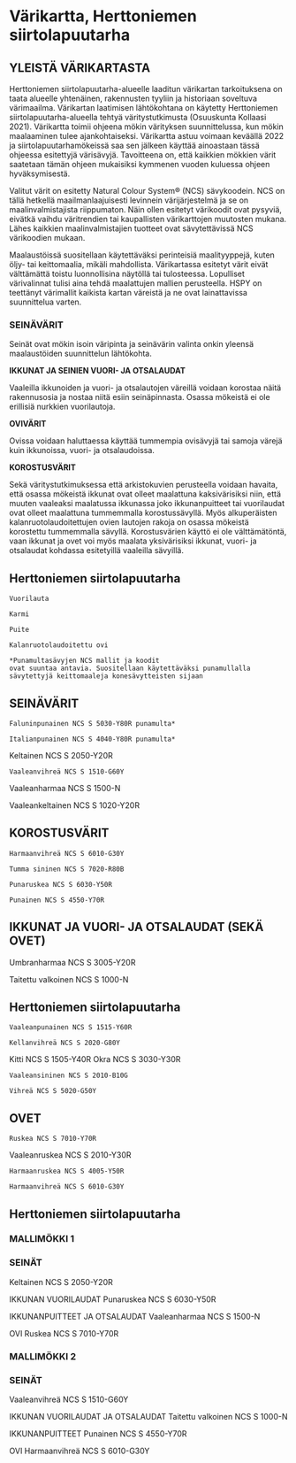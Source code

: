 # Värikartta, Herttoniemen siirtolapuutarha

## YLEISTÄ VÄRIKARTASTA

Herttoniemen siirtolapuutarha-alueelle laaditun värikartan tarkoituksena on taata alueelle yhtenäinen, rakennusten tyyliin ja historiaan
soveltuva värimaailma. Värikartan laatimisen lähtökohtana on käytetty
Herttoniemen siirtolapuutarha-alueella tehtyä väritystutkimusta (Osuuskunta Kollaasi 2021). Värikartta toimii ohjeena mökin värityksen suunnittelussa, kun mökin maalaaminen tulee ajankohtaiseksi. Värikartta astuu
voimaan keväällä 2022 ja siirtolapuutarhamökeissä saa sen jälkeen
käyttää ainoastaan tässä ohjeessa esitettyjä värisävyjä. Tavoitteena
on, että kaikkien mökkien värit saatetaan tämän ohjeen mukaisiksi
kymmenen vuoden kuluessa ohjeen hyväksymisestä.

Valitut värit on esitetty Natural Colour System® (NCS) sävykoodein.
NCS on tällä hetkellä maailmanlaajuisesti levinnein värijärjestelmä ja
se on maalinvalmistajista riippumaton. Näin ollen esitetyt värikoodit
ovat pysyviä, eivätkä vaihdu väritrendien tai kaupallisten värikarttojen
muutosten mukana. Lähes kaikkien maalinvalmistajien tuotteet ovat
sävytettävissä NCS värikoodien mukaan.

Maalaustöissä suositellaan käytettäväksi perinteisiä maalityyppejä,
kuten öljy- tai keittomaalia, mikäli mahdollista. Värikartassa esitetyt värit
eivät välttämättä toistu luonnollisina näytöllä tai tulosteessa. Lopulliset
värivalinnat tulisi aina tehdä maalattujen mallien perusteella. HSPY
on teettänyt värimallit kaikista kartan väreistä ja ne ovat lainattavissa
suunnittelua varten.

### SEINÄVÄRIT

Seinät ovat mökin isoin väripinta ja seinävärin valinta onkin yleensä
maalaustöiden suunnittelun lähtökohta.

**IKKUNAT JA SEINIEN VUORI- JA OTSALAUDAT**

Vaaleilla ikkunoiden ja vuori- ja otsalautojen väreillä voidaan korostaa
näitä rakennusosia ja nostaa niitä esiin seinäpinnasta. Osassa mökeistä
ei ole erillisiä nurkkien vuorilautoja.

**OVIVÄRIT**

Ovissa voidaan haluttaessa käyttää tummempia ovisävyjä tai samoja
värejä kuin ikkunoissa, vuori- ja otsalaudoissa.

**KOROSTUSVÄRIT**

Sekä väritystutkimuksessa että arkistokuvien perusteella voidaan havaita, että osassa mökeistä ikkunat ovat olleet maalattuna kaksivärisiksi
niin, että muuten vaaleaksi maalatussa ikkunassa joko ikkunanpuitteet tai vuorilaudat ovat olleet maalattuna tummemmalla korostussävyllä.
Myös alkuperäisten kalanruotolaudoitettujen ovien lautojen rakoja on osassa mökeistä korostettu tummemmalla sävyllä. Korostusvärien käyttö ei ole välttämätöntä, vaan ikkunat ja ovet voi myös maalata yksivärisiksi ikkunat, vuori- ja otsalaudat kohdassa esitetyillä vaaleilla sävyillä.

## Herttoniemen siirtolapuutarha

```
Vuorilauta
```
```
Karmi
```
```
Puite
```
```
Kalanruotolaudoitettu ovi
```

```
*Punamultasävyjen NCS mallit ja koodit
ovat suuntaa antavia. Suositellaan käytettäväksi punamullalla sävytettyjä keittomaaleja konesävytteisten sijaan
```
## SEINÄVÄRIT

```
Faluninpunainen NCS S 5030-Y80R punamulta*
```
```
Italianpunainen NCS S 4040-Y80R punamulta*
```
Keltainen NCS S 2050-Y20R

```
Vaaleanvihreä NCS S 1510-G60Y
```
Vaaleanharmaa NCS S 1500-N

Vaaleankeltainen NCS S 1020-Y20R

## KOROSTUSVÄRIT

```
Harmaanvihreä NCS S 6010-G30Y
```
```
Tumma sininen NCS S 7020-R80B
```
```
Punaruskea NCS S 6030-Y50R
```
```
Punainen NCS S 4550-Y70R
```
## IKKUNAT JA VUORI- JA OTSALAUDAT (SEKÄ OVET)

Umbranharmaa NCS S 3005-Y20R

Taitettu valkoinen NCS S 1000-N

## Herttoniemen siirtolapuutarha

```
Vaaleanpunainen NCS S 1515-Y60R
```
```
Kellanvihreä NCS S 2020-G80Y
```
Kitti NCS S 1505-Y40R Okra NCS S 3030-Y30R

```
Vaaleansininen NCS S 2010-B10G
```
```
Vihreä NCS S 5020-G50Y
```
## OVET

```
Ruskea NCS S 7010-Y70R
```
Vaaleanruskea NCS S 2010-Y30R

```
Harmaanruskea NCS S 4005-Y50R
```
```
Harmaanvihreä NCS S 6010-G30Y
```

## Herttoniemen siirtolapuutarha

### MALLIMÖKKI 1

### SEINÄT

Keltainen NCS S 2050-Y20R

IKKUNAN VUORILAUDAT
Punaruskea NCS S 6030-Y50R

IKKUNANPUITTEET JA OTSALAUDAT
Vaaleanharmaa NCS S 1500-N

OVI
Ruskea NCS S 7010-Y70R

### MALLIMÖKKI 2

### SEINÄT

Vaaleanvihreä NCS S 1510-G60Y

IKKUNAN VUORILAUDAT JA OTSALAUDAT
Taitettu valkoinen NCS S 1000-N

IKKUNANPUITTEET
Punainen NCS S 4550-Y70R

OVI
Harmaanvihreä NCS S 6010-G30Y

